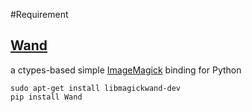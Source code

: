 
#Requirement

## [Wand](docs.wand-py.org/en/0.5.9)
a ctypes-based simple [ImageMagick](www.imagemagick.org) binding for Python
```
sudo apt-get install libmagickwand-dev
pip install Wand
```